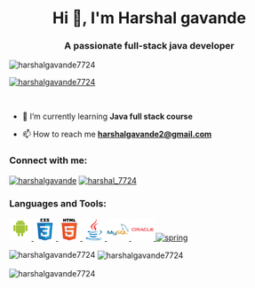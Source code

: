 <h1 align="center">Hi 👋, I'm Harshal gavande</h1>
<h3 align="center">A passionate full-stack java developer</h3>

<p align="left"> <img src="https://komarev.com/ghpvc/?username=harshalgavande7724&label=Profile%20views&color=0e75b6&style=flat" alt="harshalgavande7724" /> </p>

<p align="left"> <a href="https://github.com/ryo-ma/github-profile-trophy"><img src="https://github-profile-trophy.vercel.app/?username=harshalgavande7724" alt="harshalgavande7724" /></a> </p>

<p align="left"> <a href="https://twitter.com/" target="blank"><img src="https://img.shields.io/twitter/follow/?logo=twitter&style=for-the-badge" alt="" /></a> </p>

- 🌱 I’m currently learning **Java full stack course**

- 📫 How to reach me **harshalgavande2@gmail.com**

<h3 align="left">Connect with me:</h3>
<p align="left">
<a href="https://linkedin.com/in/harshalgavande" target="blank"><img align="center" src="https://raw.githubusercontent.com/rahuldkjain/github-profile-readme-generator/master/src/images/icons/Social/linked-in-alt.svg" alt="harshalgavande" height="30" width="40" /></a>
<a href="https://instagram.com/harshal_7724" target="blank"><img align="center" src="https://raw.githubusercontent.com/rahuldkjain/github-profile-readme-generator/master/src/images/icons/Social/instagram.svg" alt="harshal_7724" height="30" width="40" /></a>
</p>

<h3 align="left">Languages and Tools:</h3>
<p align="left"> <a href="https://developer.android.com" target="_blank" rel="noreferrer"> <img src="https://raw.githubusercontent.com/devicons/devicon/master/icons/android/android-original-wordmark.svg" alt="android" width="40" height="40"/> </a> <a href="https://www.w3schools.com/css/" target="_blank" rel="noreferrer"> <img src="https://raw.githubusercontent.com/devicons/devicon/master/icons/css3/css3-original-wordmark.svg" alt="css3" width="40" height="40"/> </a> <a href="https://www.w3.org/html/" target="_blank" rel="noreferrer"> <img src="https://raw.githubusercontent.com/devicons/devicon/master/icons/html5/html5-original-wordmark.svg" alt="html5" width="40" height="40"/> </a> <a href="https://www.java.com" target="_blank" rel="noreferrer"> <img src="https://raw.githubusercontent.com/devicons/devicon/master/icons/java/java-original.svg" alt="java" width="40" height="40"/> </a> <a href="https://www.mysql.com/" target="_blank" rel="noreferrer"> <img src="https://raw.githubusercontent.com/devicons/devicon/master/icons/mysql/mysql-original-wordmark.svg" alt="mysql" width="40" height="40"/> </a> <a href="https://www.oracle.com/" target="_blank" rel="noreferrer"> <img src="https://raw.githubusercontent.com/devicons/devicon/master/icons/oracle/oracle-original.svg" alt="oracle" width="40" height="40"/> </a> <a href="https://spring.io/" target="_blank" rel="noreferrer"> <img src="https://www.vectorlogo.zone/logos/springio/springio-icon.svg" alt="spring" width="40" height="40"/> </a> </p>

<p><img align="left" src="https://github-readme-stats.vercel.app/api/top-langs?username=harshalgavande7724&show_icons=true&locale=en&layout=compact" alt="harshalgavande7724" /></p>

<p>&nbsp;<img align="center" src="https://github-readme-stats.vercel.app/api?username=harshalgavande7724&show_icons=true&locale=en" alt="harshalgavande7724" /></p>

<p><img align="center" src="https://github-readme-streak-stats.herokuapp.com/?user=harshalgavande7724&" alt="harshalgavande7724" /></p>
